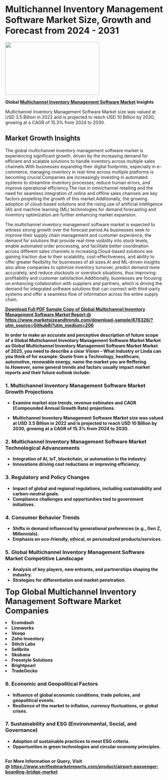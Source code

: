 <H1>Multichannel Inventory Management Software Market Size, Growth and Forecast from 2024 - 2031</H1><img class="aligncenter size-medium wp-image-584254" src="https://thirdeyenews.in/wp-content/uploads/2024/09/Global-Market-Research-300x168.jpeg" alt="" width="300" height="168" /><p><strong>Global&nbsp;<a href="https://www.marketsizeandtrends.com/download-sample/878328/?utm_source=Github8j?utm_medium=206">Multichannel Inventory Management Software Market</a> Insights</strong></p><p>Multichannel Inventory Management Software Market size was valued at USD 3.5 Billion in 2022 and is projected to reach USD 10 Billion by 2030, growing at a CAGR of 15.3% from 2024 to 2030.</p><p><h2>Market Growth Insights</h2> <p>The global multichannel inventory management software market is experiencing significant growth, driven by the increasing demand for efficient and scalable solutions to handle inventory across multiple sales channels.With businesses expanding their digital footprints, especially in e-commerce, managing inventory in real-time across multiple platforms is becoming crucial.Companies are increasingly investing in automated systems to streamline inventory processes, reduce human errors, and improve operational efficiency.The rise in omnichannel retailing and the need for seamless integration of online and offline sales channels are key factors propelling the growth of this market.Additionally, the growing adoption of cloud-based solutions and the rising use of artificial intelligence (AI) and machine learning (ML) technologies for demand forecasting and inventory optimization are further enhancing market expansion.</p> <p><strong><a href="#"></a></strong></p> <p>The multichannel inventory management software market is expected to witness strong growth over the forecast period.As businesses seek to improve their supply chain management and customer experience, the demand for solutions that provide real-time visibility into stock levels, enable automated order processing, and facilitate better coordination across different sales channels is increasing.Cloud-based solutions are gaining traction due to their scalability, cost-effectiveness, and ability to offer greater flexibility for businesses of all sizes.AI and ML-driven insights also allow companies to optimize inventory turnover, predict demand more accurately, and reduce stockouts or overstock situations, thus improving profitability and customer satisfaction.Additionally, businesses are focusing on enhancing collaboration with suppliers and partners, which is driving the demand for integrated software solutions that can connect with third-party systems and offer a seamless flow of information across the entire supply chain.</p> <p><strong><a href="#"></p><p><span class=""><strong>Download Full PDF Sample Copy of Global Multichannel Inventory Management Software Market Report</strong> @ <a href="https://www.marketsizeandtrends.com/download-sample/878328/?utm_source=Github8j?utm_medium=206" target="_blank">https://www.marketsizeandtrends.com/download-sample/878328/?utm_source=Github8j?utm_medium=206</a></span></p><p>In order to make an accurate and perceptive description of future scope of a Global&nbsp;Multichannel Inventory Management Software Market Market as Global&nbsp;Multichannel Inventory Management Software Market Market of 2025, you need to describe a clear Vision &ndash; What Industry or Linda can you think of for example: Quote from a Technology, healthcare, automotive, renewable energy, name the market you are Reffering to.However, some general trends and factors usually impact market reports and their future outlook include:</p><h3>1.&nbsp;<strong>Multichannel Inventory Management Software Market Growth Projections</strong></h3><ul><li>Examine market size trends, revenue estimates and CAGR (Compounded Annual Growth Rate) projections.</li><li><p>Multichannel Inventory Management Software Market size was valued at USD 3.5 Billion in 2022 and is projected to reach USD 10 Billion by 2030, growing at a CAGR of 15.3% from 2024 to 2030.</p></li></ul><h3>2.&nbsp;<strong>Multichannel Inventory Management Software Market Technological Advancements</strong></h3><ul><li>Integration of AI, IoT, blockchain, or automation in the industry.</li><li>Innovations driving cost reductions or improving efficiency.</li></ul><h3>3.&nbsp;<strong>Regulatory and Policy Changes</strong></h3><ul><li>Impact of global and regional regulations, including sustainability and carbon-neutral goals.</li><li>Compliance challenges and opportunities tied to government initiatives.</li></ul><h3>4.&nbsp;<strong>Consumer Behavior Trends</strong></h3><ul><li>Shifts in demand influenced by generational preferences (e.g., Gen Z, Millennials).</li><li>Emphasis on eco-friendly, ethical, or personalized products/services.</li></ul><h3>5.&nbsp;<strong>Global Multichannel Inventory Management Software Market Competitive Landscape</strong></h3><ul><li>Analysis of key players, new entrants, and partnerships shaping the industry.</li><li>Strategies for differentiation and market penetration.</li></ul><p data-pm-slice="1 1 []"><span style="color: inherit; font-family: inherit; font-size: 25px;">Top Global Multichannel Inventory Management Software Market Companies</span></p><div class="" data-test-id=""><p><li>Ecomdash</li><li> Linnworks</li><li> Veeqo</li><li> Zoho Inventory</li><li> Stitch Labs</li><li> Sellbrite</li><li> Skubana</li><li> Freestyle Solutions</li><li> Brightpearl</li><li> TradeGecko</li></p></div><h3>6.&nbsp;<strong>Economic and Geopolitical Factors</strong></h3><ul><li>Influence of global economic conditions, trade policies, and geopolitical events.</li><li>Resilience of the market to inflation, currency fluctuations, or global crises.</li></ul><h3>7.&nbsp;<strong>Sustainability and ESG (Environmental, Social, and Governance)</strong></h3><ul><li>Adoption of sustainable practices to meet ESG criteria.</li><li>Opportunities in green technologies and circular economy principles.</li></ul><h2><strong style="font-size: 14px;">For More Information or Query, Visit @&nbsp;</strong><a style="background-color: #ffffff; font-size: 14px;" href="https://www.marketsizeandtrends.com/report/multichannel-inventory-management-software-market/" target="_blank">https://www.verifiedmarketreports.com/product/airport-passenger-boarding-bridge-market</a></h2>
